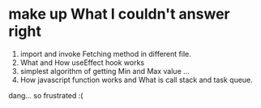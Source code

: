 # make up What I couldn't answer right

1. import and invoke Fetching method in different file.
2. What and How useEffect hook works
3. simplest algorithm of getting Min and Max value ...
4. How javascript function works and What is call stack and task queue.

dang... so frustrated :(
